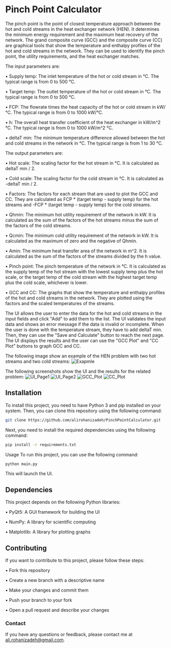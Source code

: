 # Pinch Point Calculator  

The pinch point is the point of closest temperature approach between the hot and cold streams in the heat exchanger network (HEN). It determines the minimum energy requirement and the maximum heat recovery of the network. The grand composite curve (GCC) and the composite curve (CC) are graphical tools that show the temperature and enthalpy profiles of the hot and cold streams in the network. They can be used to identify the pinch point, the utility requirements, and the heat exchanger matches.

The input parameters are:

•  Supply temp: The inlet temperature of the hot or cold stream in °C. The typical range is from 0 to 500 °C.

•  Target temp: The outlet temperature of the hot or cold stream in °C. The typical range is from 0 to 500 °C.

•  FCP: The flowrate times the heat capacity of the hot or cold stream in kW/°C. The typical range is from 0 to 1000 kW/°C.

•  h: The overall heat transfer coefficient of the heat exchanger in kW/m^2 °C. The typical range is from 0 to 1000 kW/m^2 °C.

•  deltaT min: The minimum temperature difference allowed between the hot and cold streams in the network in °C. The typical range is from 1 to 30 °C.

The output parameters are:

•  Hot scale: The scaling factor for the hot stream in °C. It is calculated as deltaT min / 2.

•  Cold scale: The scaling factor for the cold stream in °C. It is calculated as -deltaT min / 2.

•  Factors: The factors for each stream that are used to plot the GCC and CC. They are calculated as FCP * (target temp - supply temp) for the hot streams and -FCP * (target temp - supply temp) for the cold streams.

•  Qhmin: The minimum hot utility requirement of the network in kW. It is calculated as the sum of the factors of the hot streams minus the sum of the factors of the cold streams.

•  Qcmin: The minimum cold utility requirement of the network in kW. It is calculated as the maximum of zero and the negative of Qhmin.

•  Amin: The minimum heat transfer area of the network in m^2. It is calculated as the sum of the factors of the streams divided by the h value.

•  Pinch point: The pinch temperature of the network in °C. It is calculated as the supply temp of the hot stream with the lowest supply temp plus the hot scale, or the target temp of the cold stream with the highest target temp plus the cold scale, whichever is lower.

•  GCC and CC: The graphs that show the temperature and enthalpy profiles of the hot and cold streams in the network. They are plotted using the factors and the scaled temperatures of the streams.

The UI allows the user to enter the data for the hot and cold streams in the input fields and click "Add" to add them to the list. The UI validates the input data and shows an error message if the data is invalid or incomplete. When the user is done with the temperature stream, they have to add deltaT min. Then, they can use the "Save and Calculate" button to reach the next page. The UI displays the results and the user can use the "GCC Plot" and "CC Plot" buttons to graph GCC and CC.

The following image show an example of the HEN problem with two hot streams and two cold streams:
![Exapmle](https://github.com/alirohanizadeh/PinchPointCalculator/blob/master/images/Example.jpg?raw=true) 

The following screenshots show the UI and the results for the related problem:
![UI_Page1](https://github.com/alirohanizadeh/PinchPointCalculator/blob/master/images/UI_Page1.png?raw=true)
![UI_Page2](https://github.com/alirohanizadeh/PinchPointCalculator/blob/master/images/UI_Page2.png?raw=true)
![GCC_Plot](https://github.com/alirohanizadeh/PinchPointCalculator/blob/master/images/GCC_Plot.png?raw=true)
![CC_Plot](https://github.com/alirohanizadeh/PinchPointCalculator/blob/master/images/CC_Plot.png?raw=true) 

## Installation

To install this project, you need to have Python 3 and pip installed on your system. Then, you can clone this repository using the following command:

```bash
git clone https://github.com/alirohanizadeh/PinchPointCalculator.git 
```

Next, you need to install the required dependencies using the following command:
```bash
pip install -r requirements.txt
```
Usage
To run this project, you can use the following command:
```bash
python main.py
```
This will launch the UI.  

## Dependencies
This project depends on the following Python libraries:

•  PyQt5: A GUI framework for building the UI

•  NumPy: A library for scientific computing

•  Matplotlib: A library for plotting graphs 

## Contributing
If you want to contribute to this project, please follow these steps:

•  Fork this repository

•  Create a new branch with a descriptive name

•  Make your changes and commit them

•  Push your branch to your fork

•  Open a pull request and describe your changes

### Contact
If you have any questions or feedback, please contact me at ali.rohanizadeh@gmail.com.